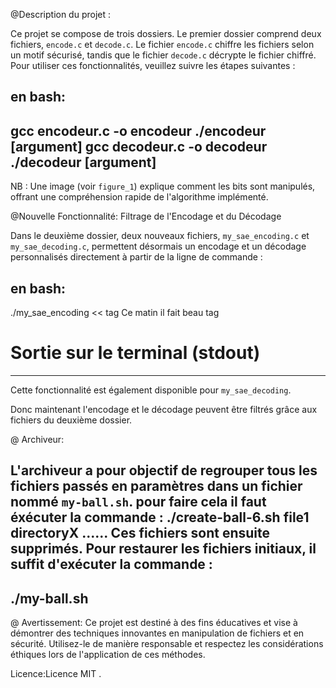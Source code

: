 
@Description du projet : 

Ce projet se compose de trois dossiers. Le premier dossier comprend deux fichiers, `encode.c` et `decode.c`. Le fichier `encode.c` chiffre les fichiers selon un motif sécurisé, tandis que le fichier `decode.c` décrypte le fichier chiffré. Pour utiliser ces fonctionnalités, veuillez suivre les étapes suivantes :

en bash: 
---------------------------
gcc encodeur.c -o encodeur
./encodeur [argument]
gcc decodeur.c -o decodeur
./decodeur [argument]
---------------------------

NB : Une image (voir `figure_1`) explique comment les bits sont manipulés, offrant une compréhension rapide de l'algorithme implémenté.

@Nouvelle Fonctionnalité: Filtrage de l'Encodage et du Décodage

Dans le deuxième dossier, deux nouveaux fichiers, `my_sae_encoding.c` et `my_sae_decoding.c`, permettent désormais un encodage et un décodage personnalisés directement à partir de la ligne de commande :

en bash:
---------------------------
./my_sae_encoding << tag
Ce matin il fait beau
tag
# Sortie sur le terminal (stdout)
---------------------------

Cette fonctionnalité est également disponible pour `my_sae_decoding`.


Donc maintenant l'encodage et le décodage peuvent être filtrés grâce aux fichiers du deuxième dossier.

@ Archiveur:

L'archiveur a pour objectif de regrouper tous les fichiers passés en paramètres dans un fichier nommé `my-ball.sh`. pour faire cela il faut éxécuter la commande :
./create-ball-6.sh file1 directoryX ......
Ces fichiers sont ensuite supprimés. Pour restaurer les fichiers initiaux, il suffit d'exécuter la commande :
----------------
./my-ball.sh
----------------

@ Avertissement:
Ce projet est destiné à des fins éducatives et vise à démontrer des techniques innovantes en manipulation de fichiers et en sécurité. Utilisez-le de manière responsable et respectez les considérations éthiques lors de l'application de ces méthodes.

Licence:Licence MIT .
